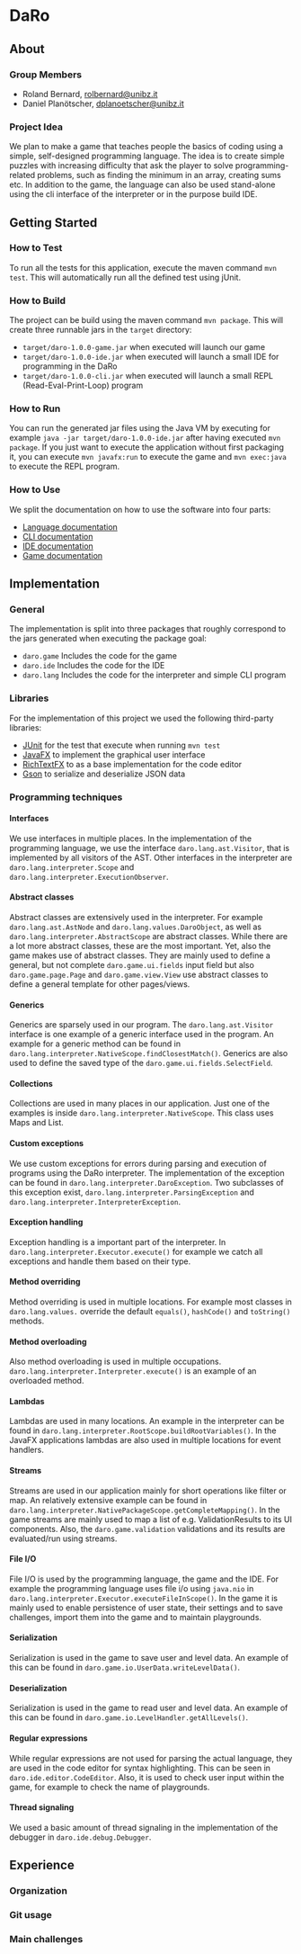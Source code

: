 # DaRo

## About

### Group Members

* Roland Bernard, rolbernard@unibz.it
* Daniel Planötscher, dplanoetscher@unibz.it

### Project Idea

We plan to make a game that teaches people the basics of coding using a simple, self-designed
programming language. The idea is to create simple puzzles with increasing difficulty that ask the
player to solve programming-related problems, such as finding the minimum in an array, creating sums
etc.
In addition to the game, the language can also be used stand-alone using the cli interface of the
interpreter or in the purpose build IDE.

## Getting Started

### How to Test

To run all the tests for this application, execute the maven command `mvn test`. This will
automatically run all the defined test using jUnit.

### How to Build

The project can be build using the maven command `mvn package`. This will create three runnable jars
in the `target` directory:
* `target/daro-1.0.0-game.jar` when executed will launch our game
* `target/daro-1.0.0-ide.jar` when executed will launch a small IDE for programming in the DaRo
* `target/daro-1.0.0-cli.jar` when executed will launch a small REPL (Read-Eval-Print-Loop) program

### How to Run

You can run the generated jar files using the Java VM by executing for example `java -jar
target/daro-1.0.0-ide.jar` after having executed `mvn package`. If you just want to execute the
application without first packaging it, you can execute `mvn javafx:run` to execute the game and
`mvn exec:java` to execute the REPL program.

### How to Use

We split the documentation on how to use the software into four parts:
* [Language documentation](docs/language.md)
* [CLI documentation](docs/cli.md)
* [IDE documentation](docs/ide.md)
* [Game documentation](docs/game.md)

## Implementation

### General

The implementation is split into three packages that roughly correspond to the jars generated when
executing the package goal:
* `daro.game` Includes the code for the game
* `daro.ide` Includes the code for the IDE
* `daro.lang` Includes the code for the interpreter and simple CLI program

### Libraries

For the implementation of this project we used the following third-party libraries:
* [JUnit](https://junit.org/junit5/) for the test that execute when running `mvn test`
* [JavaFX](https://openjfx.io/) to implement the graphical user interface
* [RichTextFX](https://github.com/FXMisc/RichTextFX) to as a base implementation for the code editor
* [Gson](https://github.com/google/gson) to serialize and deserialize JSON data

### Programming techniques

#### Interfaces

We use interfaces in multiple places. In the implementation of the programming language, we use the
interface `daro.lang.ast.Visitor`, that is implemented by all visitors of the AST. Other interfaces
in the interpreter are `daro.lang.interpreter.Scope` and `daro.lang.interpreter.ExecutionObserver`.

#### Abstract classes

Abstract classes are extensively used in the interpreter. For example `daro.lang.ast.AstNode` and
`daro.lang.values.DaroObject`, as well as `daro.lang.interpreter.AbstractScope` are abstract
classes. While there are a lot more abstract classes, these are the most important. Yet, also the game
makes use of abstract classes. They are mainly used to define a general, but not complete `daro.game.ui.fields` 
input field but also `daro.game.page.Page` and `daro.game.view.View` use abstract classes to define a general
template for other pages/views.

#### Generics

Generics are sparsely used in our program. The `daro.lang.ast.Visitor` interface is one example of a
generic interface used in the program. An example for a generic method can be found in
`daro.lang.interpreter.NativeScope.findClosestMatch()`. Generics are also used to define the saved type
of the `daro.game.ui.fields.SelectField`.

#### Collections

Collections are used in many places in our application. Just one of the examples is inside
`daro.lang.interpreter.NativeScope`. This class uses Maps and List.

#### Custom exceptions

We use custom exceptions for errors during parsing and execution of programs using the DaRo
interpreter. The implementation of the exception can be found in
`daro.lang.interpreter.DaroException`. Two subclasses of this exception exist,
`daro.lang.interpreter.ParsingException` and `daro.lang.interpreter.InterpreterException`.

#### Exception handling

Exception handling is a important part of the interpreter. In
`daro.lang.interpreter.Executor.execute()` for example we catch all exceptions and handle them based
on their type.

#### Method overriding

Method overriding is used in multiple locations. For example most classes in `daro.lang.values.`
override the default `equals()`, `hashCode()` and `toString()` methods.

#### Method overloading

Also method overloading is used in multiple occupations.
`daro.lang.interpreter.Interpreter.execute()` is an example of an overloaded method.

#### Lambdas

Lambdas are used in many locations. An example in the interpreter can be found in
`daro.lang.interpreter.RootScope.buildRootVariables()`. In the JavaFX applications lambdas are also
used in multiple locations for event handlers.

#### Streams

Streams are used in our application mainly for short operations like filter or map. An relatively
extensive example can be found in `daro.lang.interpreter.NativePackageScope.getCompleteMapping()`. In the
game streams are mainly used to map a list of e.g. ValidationResults to its UI components. Also, the `daro.game.validation`
validations and its results are evaluated/run using streams.

#### File I/O

File I/O is used by the programming language, the game and the IDE. For example the programming
language uses file i/o using `java.nio` in `daro.lang.interpreter.Executor.executeFileInScope()`.
In the game it is mainly used to enable persistence of user state, their settings and to save challenges,
import them into the game and to maintain playgrounds. 

#### Serialization

Serialization is used in the game to save user and level data. An example of this can be found in
`daro.game.io.UserData.writeLevelData()`.

#### Deserialization

Serialization is used in the game to read user and level data. An example of this can be found in
`daro.game.io.LevelHandler.getAllLevels()`.

#### Regular expressions

While regular expressions are not used for parsing the actual language, they are used in the code
editor for syntax highlighting. This can be seen in `daro.ide.editor.CodeEditor`. Also, it is used to
check user input within the game, for example to check the name of playgrounds.

#### Thread signaling

We used a basic amount of thread signaling in the implementation of the debugger in
`daro.ide.debug.Debugger`.

## Experience

### Organization
<!-- TODO -->

### Git usage
<!-- TODO -->

### Main challenges
<!-- TODO -->

